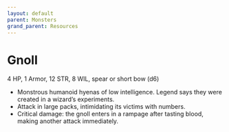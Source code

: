 ```yaml
---
layout: default
parent: Monsters
grand_parent: Resources
---
```


# Gnoll

4 HP, 1 Armor, 12 STR, 8 WIL, spear or short bow (d6)

- Monstrous humanoid hyenas of low intelligence.   Legend says they were created in a wizard’s experiments.
- Attack in large packs, intimidating its victims with numbers.
- Critical damage: the gnoll enters in a rampage after tasting blood, making another attack immediately.


